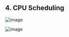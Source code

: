 ## 4. CPU Scheduling

![image](https://user-images.githubusercontent.com/7018329/135996916-e363d301-6581-450f-899b-5abad0aa0307.png)

![image](https://user-images.githubusercontent.com/7018329/135997214-58022025-982b-4231-89f5-34c6ff3dd986.png)
